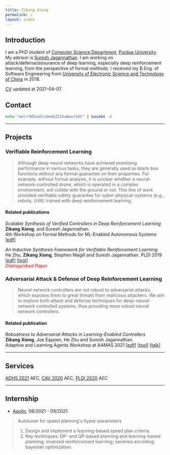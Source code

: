 ```yaml
---
title: Zikang Xiong
permalink: /
layout: index 
---
```


## Introduction

I am a PhD student of [Computer Science Department](https://www.cs.purdue.edu/), [Purdue University](https://www.purdue.edu/). My advisor is [Suresh Jagannathan](https://www.cs.purdue.edu/homes/suresh/). I am working on attack/defense/assurance of deep learning, especially deep reinforcement learning, from the perspective of formal methods. I received my B.Eng. of Software Engineering from [University of Electronic Science and Technology of China](https://www.uestc.edu.cn/) in 2018.

[CV](https://www.cs.purdue.edu/homes/xiong84/res/cv/cv.pdf) updated at 2021-04-07.

## Contact

```sh
echo "emlrYW5neGlvbmdAZ21haWwuY29t" | base64 -d
```  

---

## Projects

### Verifiable Reinforcement Learning

> Although deep neural networks have achieved promising performance in various tasks, they are generally used as black-box functions without any formal guarantee on their properties. For example, without formal analysis, it is unclear whether a neural-network-controlled drone, which is operated in a complex environment, will collide with the ground or not. This line of work provided verifiable safety guarantee for cyber-physical-systems (e.g., robots, UVA) trained with deep reinforcement learning.  

#### Related publications

*Scalable Synthesis of Verified Controllers in Deep Reinforcement Learning*  
**Zikang Xiong**, and Suresh Jagannathan.  
4th Workshop on Formal Methods for ML-Enabled Autonomous Systems \[[pdf](https://www.cs.purdue.edu/homes/xiong84/res/papers/CAV21.pdf)\]  

*An Inductive Synthesis Framework for Verifiable Reinforcement Learning.*  
He Zhu, **Zikang Xiong**, Stephen Magill and Suresh Jagannathan.
PLDI 2019 \[[pdf](https://arxiv.org/pdf/1907.07273.pdf)\] \[[tool](https://github.com/caffett/VRL_CodeReview)\]  
<span style="color:red"> <em>Distinguished Paper</em> </span>

### Adversarial Attack & Defense of Deep Reinforcement Learning

> Neural network controllers are not robust to adversarial attacks, which exposes them to great threats from malicious attackers. We aim to explore both attack and defense techniques for deep-neural-network controlled systems, thus providing more robust neural network controllers.

#### Related publication

*Robustness to Adversarial Attacks in Learning-Enabled Controllers*  
**Zikang Xiong**, Joe Eappen, He Zhu and Suresh Jagannathan.  
Adaptive and Learning Agents Workshop
at AAMAS 2021 \[[pdf](https://www.cs.purdue.edu/homes/xiong84/res/papers/Adversarial20.pdf)\] \[[tool](https://hub.docker.com/repository/docker/caffett/neural_shield)\] \[[talk](https://www.youtube.com/watch?v=_52awZEp2iI)\]

---

## Services

[ADHS 2021](https://sites.uclouvain.be/adhs21/) AEC, [CAV 2020](http://i-cav.org/2020/) AEC, [PLDI 2020](https://conf.researchr.org/home/pldi-2020) AEC

---

## Internship

* [Apollo](https://apollo.auto/), 06/2021 - 09/2021.
  
> Autotuner for speed planning's hyper-parameters  
> 1. Design and implement a learning-based speed plan criteria.  
> 2. Key techniques: DP- and QP-based planning and learning-based planning; inversed reinforcement learning; senerios encoding;  bayesian optimization.  

<!-- ---
# Others
📚 My recent paper reading [notes](https://xiong.zikang.me/blogs).    -->

